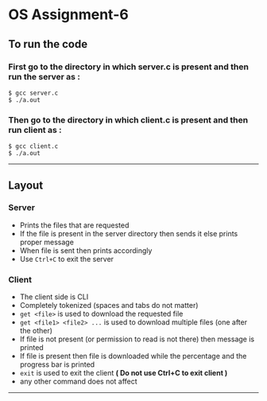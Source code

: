 # OS Assignment-6

## To run the code

### First go to the directory in which **server.c** is present and then run the server as :
```
$ gcc server.c
$ ./a.out
```
### Then go to the directory in which **client.c** is present and then run client as :
```
$ gcc client.c
$ ./a.out
```
---

## Layout

### Server 

- Prints the files that are requested
- If the file is present in the server directory then sends it else prints proper message
- When file is sent then prints accordingly 
- Use `Ctrl+C` to exit the server

### Client 

- The client side is CLI
- Completely tokenized (spaces and tabs do not matter)
- `get <file>` is used to download the requested file 
- `get <file1> <file2> ...` is used to download multiple files (one after the other)
- If file is not present (or permission to read is not there) then message is printed
- If file is present then file is downloaded while the percentage and the progress bar is printed
- `exit` is used to exit the client **( Do not use Ctrl+C to exit client )**
- any other command does not affect 

---